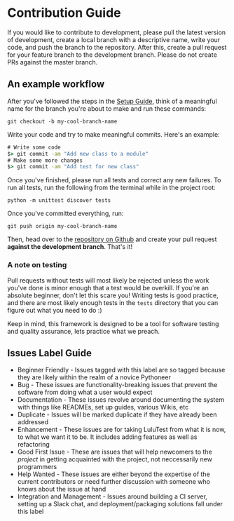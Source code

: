 # Contribution Guide

If you would like to contribute to development, please pull the latest version of development,
create a local branch with a descriptive name, write your code, and push the branch to the
repository. After this, create a pull request for your feature branch to the development branch.
Please do not create PRs against the master branch.

## An example workflow

After you've followed the steps in the [Setup Guide](./SETUP.md), think of a meaningful
name for the branch you're about to make and run these commands:

`git checkout -b my-cool-branch-name`

Write your code and try to make meaningful commits. Here's an example:

```cmd
# Write some code
$> git commit -am "Add new class to a module"
# Make some more changes
$> git commit -am "Add test for new class"
 ```

Once you've finished, please run all tests and correct any new failures. To run
all tests, run the following from the terminal while in the project root:

`python -m unittest discover tests`

Once you've committed everything, run:

`git push origin my-cool-branch-name`

Then, head over to the [repository on Github](https://github.com/erik-whiting/LuluTest)
and create your pull request **against the development branch**. That's it!

### A note on testing

Pull requests without tests will most likely be rejected unless the work
you've done is minor enough that a test would be overkill. If you're an
absolute beginner, don't let this scare you! Writing tests is good practice,
and there are most likely enough tests in the `tests`
directory that you can figure out what you need to do :)

Keep in mind, this framework is designed to be a tool for software testing
and quality assurance, lets practice what we preach.

## Issues Label Guide

* Beginner Friendly - Issues tagged with this label are so tagged because they
are likely within the realm of a novice Pythoneer
* Bug - These issues are functionality-breaking issues that prevent the
software from doing what a user would expect
* Documentation - These issues revolve around documenting the system with
things like READMEs, set up guides, various Wikis, etc
* Duplicate - Issues will be marked duplicate if they have already been
addressed
* Enhancement - These issues are for taking LuluTest from what it is now, to
what we want it to be. It includes adding features as well as refactoring
* Good First Issue - These are issues that will help newcomers to the *project*
in getting acquainted with the project, not neccessarily new programmers
* Help Wanted - These issues are either beyond the expertise of the current
contributors or need further discussion with someone who knows about the issue
at hand
* Integration and Management - Issues around building a CI server, setting up a
Slack chat, and deployment/packaging solutions fall under this label